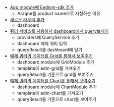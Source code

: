 
- [App.module에 Eediom-sdk 추가](./STEP1.md)
  - Araqne를 product name으로 지칭하는 이유
- [새로운 라우터 추가](./STEP2.md)
  - dashboard
- [쿼리 서비스를 사용해서 dashboard에서 query보내기](./STEP3.md)
  - providers에 QueryService 추가
  - dashboard 예제 쿼리 입력
  - queryResult를 dashboard에 담기
- [예제 쿼리의 데이터를 Grid를 통해서 보여주기](./STEP4.md)
  - dashboard.module에 GridModule 추가
  - template에 edm-grid를 가져오기
  - queryResult를 기준으로 grid를 보여주기
- [예제 쿼리의 데이터를 Chart를 통해서 보여주기](./STEP5.md)
  - dashboard.module에 ChartModule 추가
  - template에 edm-chart를 가져오기
  - queryResult를 기준으로 chart를 보여주기